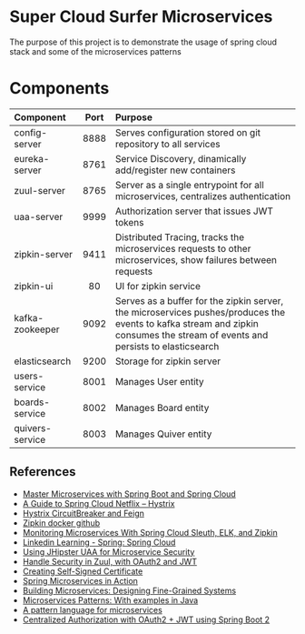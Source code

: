 # Super Cloud Surfer Microservices
The purpose of this project is to demonstrate the usage of spring cloud stack and some of the microservices patterns

# Components
| Component       | Port | Purpose |
|:----------------|:----:|:------------------------------------------------------------------------------------------------------------------------------------------------------------------------------|
| config-server   | 8888 | Serves configuration stored on git repository to all services                                                                                                                 | 
| eureka-server   | 8761 | Service Discovery, dinamically add/register new containers                                                                                                                    | 
| zuul-server     | 8765 | Server as a single entrypoint for all microservices, centralizes authentication                                                                                               | 
| uaa-server      | 9999 | Authorization server that issues JWT tokens                                                                                                                                                         | 
| zipkin-server   | 9411 | Distributed Tracing, tracks the microservices requests to other microservices, show failures between requests                                                                 | 
| zipkin-ui       | 80   | UI for zipkin service                                                                                                                                                         | 
| kafka-zookeeper | 9092 | Serves as a buffer for the zipkin server, the microservices pushes/produces the events to kafka stream and zipkin consumes the stream of events and persists to elasticsearch | 
| elasticsearch   | 9200 | Storage for zipkin server                                                                                                                                                     | 
| users-service   | 8001 | Manages User entity                                                                                                                                                           | 
| boards-service  | 8002 | Manages Board entity                                                                                                                                                          | 
| quivers-service | 8003 | Manages Quiver entity                                                                                                                                                         | 

## References
* [Master Microservices with Spring Boot and Spring Cloud](https://www.udemy.com/course/microservices-with-spring-boot-and-spring-cloud/)
* [A Guide to Spring Cloud Netflix – Hystrix](https://www.baeldung.com/spring-cloud-netflix-hystrix)
* [Hystrix CircuitBreaker and Feign](http://www.appsdeveloperblog.com/hystrix-circuitbreaker-and-feign/)
* [Zipkin docker github](https://github.com/openzipkin/docker-zipkin)
* [Monitoring Microservices With Spring Cloud Sleuth, ELK, and Zipkin](https://dzone.com/articles/monitoring-microservices-with-spring-cloud-sleuth)
* [Linkedin Learning - Spring: Spring Cloud](https://www.linkedin.com/learning/spring-spring-cloud)
* [Using JHipster UAA for Microservice Security](https://www.jhipster.tech/using-uaa/)
* [Handle Security in Zuul, with OAuth2 and JWT](https://www.baeldung.com/spring-security-zuul-oauth-jwt)
* [Creating Self-Signed Certificate](https://dzone.com/articles/creating-self-signed-certificate)
* [Spring Microservices in Action](https://www.amazon.com/Spring-Microservices-Action-John-Carnell/dp/1617293989/ref=asc_df_1617293989/?tag=hyprod-20&linkCode=df0&hvadid=312140868236&hvpos=1o2&hvnetw=g&hvrand=11535336325122309593&hvpone=&hvptwo=&hvqmt=&hvdev=c&hvdvcmdl=&hvlocint=&hvlocphy=9031332&hvtargid=pla-381321456943&psc=1)
* [Building Microservices: Designing Fine-Grained Systems](https://www.amazon.com/Building-Microservices-Designing-Fine-Grained-Systems/dp/1491950358/ref=pd_bxgy_14_img_3/134-9274178-7206201?_encoding=UTF8&pd_rd_i=1491950358&pd_rd_r=41718b49-82b2-4da4-a7e7-df634c326204&pd_rd_w=EEysZ&pd_rd_wg=c791S&pf_rd_p=3edd75bb-e36e-488e-b666-80dd1a52c658&pf_rd_r=46EDYD28JS7YRYSHSBPV&psc=1&refRID=46EDYD28JS7YRYSHSBPV)
* [Microservices Patterns: With examples in Java](https://www.amazon.com/Microservices-Patterns-examples-Chris-Richardson/dp/1617294543/ref=pd_sbs_14_2/134-9274178-7206201?_encoding=UTF8&pd_rd_i=1617294543&pd_rd_r=f450dbe1-cece-4246-8644-e90881dc5a52&pd_rd_w=jPBpk&pd_rd_wg=7rA58&pf_rd_p=d66372fe-68a6-48a3-90ec-41d7f64212be&pf_rd_r=7DMW89E5PE8QXPX5GTB5&psc=1&refRID=7DMW89E5PE8QXPX5GTB5)
* [A pattern language for microservices](https://microservices.io/patterns/index.html)
* [Centralized Authorization with OAuth2 + JWT using Spring Boot 2](https://blog.marcosbarbero.com/centralized-authorization-jwt-spring-boot2/)
